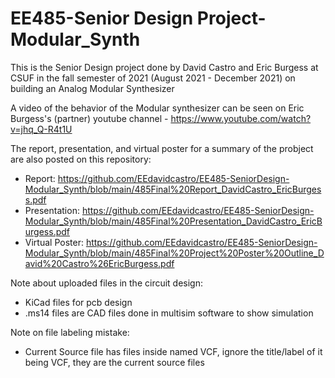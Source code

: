 # EE485-Senior Design Project-Modular_Synth
This is the Senior Design project done by David Castro and Eric Burgess at CSUF in the fall semester of 2021 (August 2021 - December 2021) on building an Analog Modular Synthesizer

A video of the behavior of the Modular synthesizer can be seen on Eric Burgess's (partner) youtube channel - https://www.youtube.com/watch?v=jhq_Q-R4t1U

The report, presentation, and virtual poster for a summary of the probject are also posted on this repository:
- Report: https://github.com/EEdavidcastro/EE485-SeniorDesign-Modular_Synth/blob/main/485Final%20Report_DavidCastro_EricBurgess.pdf
- Presentation: https://github.com/EEdavidcastro/EE485-SeniorDesign-Modular_Synth/blob/main/485Final%20Presentation_DavidCastro_EricBurgess.pdf
- Virtual Poster: https://github.com/EEdavidcastro/EE485-SeniorDesign-Modular_Synth/blob/main/485Final%20Project%20Poster%20Outline_David%20Castro%26EricBurgess.pdf

Note about uploaded files in the circuit design:
  - KiCad files for pcb design
  - .ms14 files are CAD files done in multisim software to show simulation

Note on file labeling mistake:
- Current Source file has files inside named VCF, ignore the title/label of it being VCF, they are the current source files






